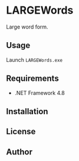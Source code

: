 # LARGEWords

Large word form.

## Usage

Launch `LARGEWords.exe`

## Requirements

* .NET Framework 4.8

## Installation

## License

## Author
